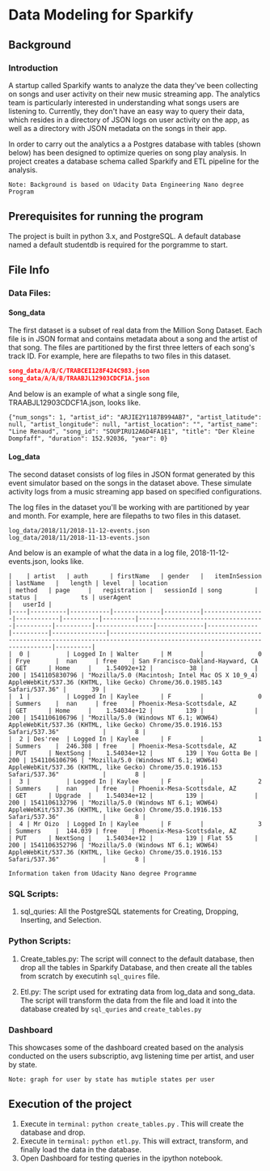 # Data Modeling for Sparkify
## Background 
### Introduction
A startup called Sparkify wants to analyze the data they've been collecting on songs and user activity on their new music streaming app. The analytics team is particularly interested in understanding what songs users are listening to. Currently, they don't have an easy way to query their data, which resides in a directory of JSON logs on user activity on the app, as well as a directory with JSON metadata on the songs in their app.

In order to carry out the analytics a a Postgres database with tables (shown below) has been designed to optimize queries on song play analysis. In project creates a database schema called Sparkify and ETL pipeline for the analysis. 

`Note: Background is based on Udacity Data Engineering Nano degree Program`

## Prerequisites for running the program
The project is built in python 3.x, and PostgreSQL.
A default database named a default studentdb is required for the porgramme to start. 

## File Info
### Data Files:
#### Song_data
The first dataset is a subset of real data from the Million Song Dataset. Each file is in JSON format and contains metadata about a song and the artist of that song. The files are partitioned by the first three letters of each song's track ID. For example, here are filepaths to two files in this dataset.

```json
song_data/A/B/C/TRABCEI128F424C983.json
song_data/A/A/B/TRAABJL12903CDCF1A.json
```

And below is an example of what a single song file, TRAABJL12903CDCF1A.json, looks like.

```
{"num_songs": 1, "artist_id": "ARJIE2Y1187B994AB7", "artist_latitude": null, "artist_longitude": null, "artist_location": "", "artist_name": "Line Renaud", "song_id": "SOUPIRU12A6D4FA1E1", "title": "Der Kleine Dompfaff", "duration": 152.92036, "year": 0}
```

#### Log_data
The second dataset consists of log files in JSON format generated by this event simulator based on the songs in the dataset above. These simulate activity logs from a music streaming app based on specified configurations.

The log files in the dataset you'll be working with are partitioned by year and month. For example, here are filepaths to two files in this dataset.

```
log_data/2018/11/2018-11-12-events.json
log_data/2018/11/2018-11-13-events.json
```
And below is an example of what the data in a log file, 2018-11-12-events.json, looks like.

```	
|    | artist   | auth      | firstName   | gender   |   itemInSession | lastName   |   length | level   | location                          | method   | page     |   registration |   sessionId | song         |   status |            ts | userAgent                                                                                                                  |   userId |
|----|----------|-----------|-------------|----------|-----------------|------------|----------|---------|-----------------------------------|----------|----------|----------------|-------------|--------------|----------|---------------|----------------------------------------------------------------------------------------------------------------------------|----------|
|  0 |          | Logged In | Walter      | M        |               0 | Frye       |  nan     | free    | San Francisco-Oakland-Hayward, CA | GET      | Home     |    1.54092e+12 |          38 |              |      200 | 1541105830796 | "Mozilla/5.0 (Macintosh; Intel Mac OS X 10_9_4) AppleWebKit/537.36 (KHTML, like Gecko) Chrome/36.0.1985.143 Safari/537.36" |       39 |
|  1 |          | Logged In | Kaylee      | F        |               0 | Summers    |  nan     | free    | Phoenix-Mesa-Scottsdale, AZ       | GET      | Home     |    1.54034e+12 |         139 |              |      200 | 1541106106796 | "Mozilla/5.0 (Windows NT 6.1; WOW64) AppleWebKit/537.36 (KHTML, like Gecko) Chrome/35.0.1916.153 Safari/537.36"            |        8 |
|  2 | Des'ree  | Logged In | Kaylee      | F        |               1 | Summers    |  246.308 | free    | Phoenix-Mesa-Scottsdale, AZ       | PUT      | NextSong |    1.54034e+12 |         139 | You Gotta Be |      200 | 1541106106796 | "Mozilla/5.0 (Windows NT 6.1; WOW64) AppleWebKit/537.36 (KHTML, like Gecko) Chrome/35.0.1916.153 Safari/537.36"            |        8 |
|  3 |          | Logged In | Kaylee      | F        |               2 | Summers    |  nan     | free    | Phoenix-Mesa-Scottsdale, AZ       | GET      | Upgrade  |    1.54034e+12 |         139 |              |      200 | 1541106132796 | "Mozilla/5.0 (Windows NT 6.1; WOW64) AppleWebKit/537.36 (KHTML, like Gecko) Chrome/35.0.1916.153 Safari/537.36"            |        8 |
|  4 | Mr Oizo  | Logged In | Kaylee      | F        |               3 | Summers    |  144.039 | free    | Phoenix-Mesa-Scottsdale, AZ       | PUT      | NextSong |    1.54034e+12 |         139 | Flat 55      |      200 | 1541106352796 | "Mozilla/5.0 (Windows NT 6.1; WOW64) AppleWebKit/537.36 (KHTML, like Gecko) Chrome/35.0.1916.153 Safari/537.36"            |        8 |

```
`Information taken from Udacity Nano degree Programme`

### SQL Scripts:
1. sql_quries: All the PostgreSQL statements for Creating, Dropping, Inserting, and Selection.

### Python Scripts:
1. Create_tables.py: The script will connect to the default database, then drop all the tables in Sparkify Database, and then create all the tables from scratch by executinh `sql_quires` file.

2. Etl.py: The script used for extrating data from log_data and song_data. The script will transform the data from the file and load it into the database created by `sql_quries` and `create_tables.py`

### Dashboard
This showcases some of the dashboard created based on the analysis conducted on the users subscriptio, avg listening time per artist, and user by state.

```
Note: graph for user by state has mutiple states per user

```
## Execution of the project
1. Execute in `terminal:` `python create_tables.py` . This will create the database and drop.
2. Execute in `terminal:` `python etl.py`. This will extract, transform, and finally load the data in the database.
2. Open Dashboard for testing queries in the ipython notebook.
